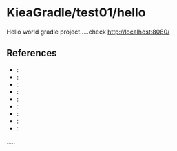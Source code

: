 KieaGradle/test01/hello
=======================

Hello world gradle project.....check [http://localhost:8080/](http://localhost:8080)




References
----------
- []( ""):
- []( ""):
- []( ""):
- []( ""):
- []( ""):
- []( ""):
- []( ""):
- []( ""):
- []( ""):



.....
